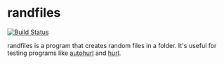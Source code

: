 # randfiles

[![Build Status](https://travis-ci.org/ancientlore/randfiles.svg?branch=master)](https://travis-ci.org/ancientlore/randfiles)


randfiles is a program that creates random files in a folder. It's useful for testing programs like [autohurl](https://github.com/ancientlore/autohurl) and [hurl](https://github.com/ancientlore/hurl).
